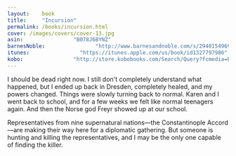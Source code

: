 ```yaml
---
layout:    book
title:     "Incursion"
permalink: /books/incursion.html
cover: /images/covers/cover-13.jpg
asin:                "B078J6BYNZ"
barnesNoble:                "http://www.barnesandnoble.com/s/2940154969090"
itunes:                "https://itunes.apple.com/us/book/id1327797986"
kobo:                "http://store.kobobooks.com/Search/Query?fcmedia=Book&query=9781386032168"
---
```


I should be dead right now. I still don't completely understand what happened, but I ended up back in Dresden, completely healed, and my powers changed. Things were slowly turning back to normal. Karen and I went back to school, and for a few weeks we felt like normal teenagers again. And then the Norse god Freyr showed up at our school.

Representatives from nine supernatural nations&#x2014;the Constantinople Accord&#x2014;are making their way here for a diplomatic gathering. But someone is hunting and killing the representatives, and I may be the only one capable of finding the killer.
